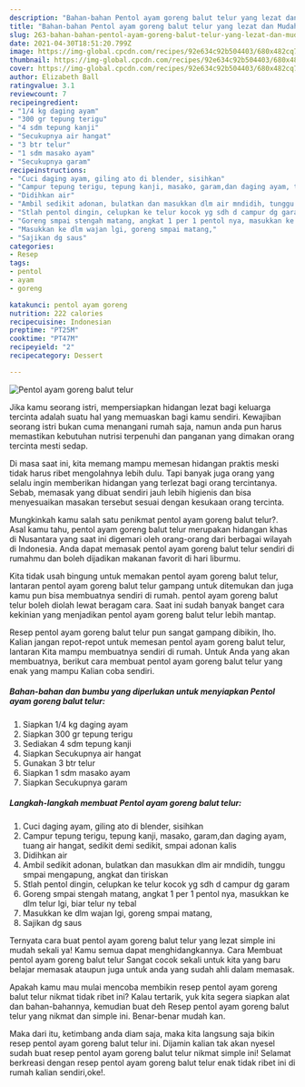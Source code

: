 ```yaml
---
description: "Bahan-bahan Pentol ayam goreng balut telur yang lezat dan Mudah Dibuat"
title: "Bahan-bahan Pentol ayam goreng balut telur yang lezat dan Mudah Dibuat"
slug: 263-bahan-bahan-pentol-ayam-goreng-balut-telur-yang-lezat-dan-mudah-dibuat
date: 2021-04-30T18:51:20.799Z
image: https://img-global.cpcdn.com/recipes/92e634c92b504403/680x482cq70/pentol-ayam-goreng-balut-telur-foto-resep-utama.jpg
thumbnail: https://img-global.cpcdn.com/recipes/92e634c92b504403/680x482cq70/pentol-ayam-goreng-balut-telur-foto-resep-utama.jpg
cover: https://img-global.cpcdn.com/recipes/92e634c92b504403/680x482cq70/pentol-ayam-goreng-balut-telur-foto-resep-utama.jpg
author: Elizabeth Ball
ratingvalue: 3.1
reviewcount: 7
recipeingredient:
- "1/4 kg daging ayam"
- "300 gr tepung terigu"
- "4 sdm tepung kanji"
- "Secukupnya air hangat"
- "3 btr telur"
- "1 sdm masako ayam"
- "Secukupnya garam"
recipeinstructions:
- "Cuci daging ayam, giling ato di blender, sisihkan"
- "Campur tepung terigu, tepung kanji, masako, garam,dan daging ayam, tuang air hangat, sedikit demi sedikit, smpai adonan kalis"
- "Didihkan air"
- "Ambil sedikit adonan, bulatkan dan masukkan dlm air mndidih, tunggu smpai mengapung, angkat dan tiriskan"
- "Stlah pentol dingin, celupkan ke telur kocok yg sdh d campur dg garam"
- "Goreng smpai stengah matang, angkat 1 per 1 pentol nya, masukkan ke dlm telur lgi, biar telur ny tebal"
- "Masukkan ke dlm wajan lgi, goreng smpai matang,"
- "Sajikan dg saus"
categories:
- Resep
tags:
- pentol
- ayam
- goreng

katakunci: pentol ayam goreng 
nutrition: 222 calories
recipecuisine: Indonesian
preptime: "PT25M"
cooktime: "PT47M"
recipeyield: "2"
recipecategory: Dessert

---
```



![Pentol ayam goreng balut telur](https://img-global.cpcdn.com/recipes/92e634c92b504403/680x482cq70/pentol-ayam-goreng-balut-telur-foto-resep-utama.jpg)

Jika kamu seorang istri, mempersiapkan hidangan lezat bagi keluarga tercinta adalah suatu hal yang memuaskan bagi kamu sendiri. Kewajiban seorang istri bukan cuma menangani rumah saja, namun anda pun harus memastikan kebutuhan nutrisi terpenuhi dan panganan yang dimakan orang tercinta mesti sedap.

Di masa  saat ini, kita memang mampu memesan hidangan praktis meski tidak harus ribet mengolahnya lebih dulu. Tapi banyak juga orang yang selalu ingin memberikan hidangan yang terlezat bagi orang tercintanya. Sebab, memasak yang dibuat sendiri jauh lebih higienis dan bisa menyesuaikan masakan tersebut sesuai dengan kesukaan orang tercinta. 



Mungkinkah kamu salah satu penikmat pentol ayam goreng balut telur?. Asal kamu tahu, pentol ayam goreng balut telur merupakan hidangan khas di Nusantara yang saat ini digemari oleh orang-orang dari berbagai wilayah di Indonesia. Anda dapat memasak pentol ayam goreng balut telur sendiri di rumahmu dan boleh dijadikan makanan favorit di hari liburmu.

Kita tidak usah bingung untuk memakan pentol ayam goreng balut telur, lantaran pentol ayam goreng balut telur gampang untuk ditemukan dan juga kamu pun bisa membuatnya sendiri di rumah. pentol ayam goreng balut telur boleh diolah lewat beragam cara. Saat ini sudah banyak banget cara kekinian yang menjadikan pentol ayam goreng balut telur lebih mantap.

Resep pentol ayam goreng balut telur pun sangat gampang dibikin, lho. Kalian jangan repot-repot untuk memesan pentol ayam goreng balut telur, lantaran Kita mampu membuatnya sendiri di rumah. Untuk Anda yang akan membuatnya, berikut cara membuat pentol ayam goreng balut telur yang enak yang mampu Kalian coba sendiri.

<!--inarticleads1-->

##### Bahan-bahan dan bumbu yang diperlukan untuk menyiapkan Pentol ayam goreng balut telur:

1. Siapkan 1/4 kg daging ayam
1. Siapkan 300 gr tepung terigu
1. Sediakan 4 sdm tepung kanji
1. Siapkan Secukupnya air hangat
1. Gunakan 3 btr telur
1. Siapkan 1 sdm masako ayam
1. Siapkan Secukupnya garam




<!--inarticleads2-->

##### Langkah-langkah membuat Pentol ayam goreng balut telur:

1. Cuci daging ayam, giling ato di blender, sisihkan
1. Campur tepung terigu, tepung kanji, masako, garam,dan daging ayam, tuang air hangat, sedikit demi sedikit, smpai adonan kalis
1. Didihkan air
1. Ambil sedikit adonan, bulatkan dan masukkan dlm air mndidih, tunggu smpai mengapung, angkat dan tiriskan
1. Stlah pentol dingin, celupkan ke telur kocok yg sdh d campur dg garam
1. Goreng smpai stengah matang, angkat 1 per 1 pentol nya, masukkan ke dlm telur lgi, biar telur ny tebal
1. Masukkan ke dlm wajan lgi, goreng smpai matang,
1. Sajikan dg saus




Ternyata cara buat pentol ayam goreng balut telur yang lezat simple ini mudah sekali ya! Kamu semua dapat menghidangkannya. Cara Membuat pentol ayam goreng balut telur Sangat cocok sekali untuk kita yang baru belajar memasak ataupun juga untuk anda yang sudah ahli dalam memasak.

Apakah kamu mau mulai mencoba membikin resep pentol ayam goreng balut telur nikmat tidak ribet ini? Kalau tertarik, yuk kita segera siapkan alat dan bahan-bahannya, kemudian buat deh Resep pentol ayam goreng balut telur yang nikmat dan simple ini. Benar-benar mudah kan. 

Maka dari itu, ketimbang anda diam saja, maka kita langsung saja bikin resep pentol ayam goreng balut telur ini. Dijamin kalian tak akan nyesel sudah buat resep pentol ayam goreng balut telur nikmat simple ini! Selamat berkreasi dengan resep pentol ayam goreng balut telur enak tidak ribet ini di rumah kalian sendiri,oke!.

